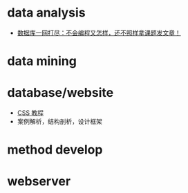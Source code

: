# data analysis
- [数据库一网打尽：不会编程又怎样，还不照样拿课题发文章！](https://mp.weixin.qq.com/s/GG4eR6BHrlp-9lU3-O--kA)

# data mining

# database/website
- [CSS 教程](https://www.runoob.com/css/css-tutorial.html)
- 案例解析，结构剖析，设计框架

# method develop

# webserver




